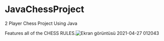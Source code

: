 # JavaChessProject
2 Player Chess Project Using Java

Features all of the CHESS RULES.![Ekran görüntüsü 2021-04-27 012043](https://user-images.githubusercontent.com/58267437/116158146-cf98df00-a6f6-11eb-910c-5aa804ee482b.png)
